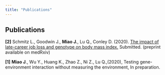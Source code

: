 ```yaml
---
title: "Publications"
---
```


## Publications

**[2]** Schmitz L., Goodwin J., **Miao J.**, Lu Q., Conley D. (2020). [The impact of late-career job loss and genotype on body mass index.](https://www.medrxiv.org/content/10.1101/2020.11.20.20235895v1) Submitted. (preprint available on medRxiv)

**[1]** **Miao J**., Wu Y., Huang K., Zhao Z., Ni Z., Lu Q.,(2020), Testing gene-environment interaction without measuring the environment, In preparation.
